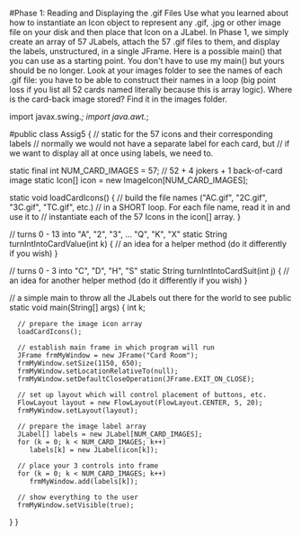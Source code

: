 #Phase 1: Reading and Displaying the .gif Files
Use what you learned about how to instantiate an Icon object to represent any .gif, .jpg or other image file on your disk and then place that Icon on a JLabel.  In Phase 1, we simply create an array of 57 JLabels, attach the 57 .gif files to them, and display the labels, unstructured, in a single JFrame.  Here is a possible main() that you can use as a starting point. You don't have to use my main() but yours should be no longer.  Look at your images folder to see the names of each .gif file:  you have to be able to construct their names in a loop (big point loss if you list all 52 cards named literally because this is array logic).  Where is the card-back image stored?  Find it in the images folder.

import javax.swing.*;
import java.awt.*;
   
#public class Assig5 
{
   // static for the 57 icons and their corresponding labels
   // normally we would not have a separate label for each card, but
   // if we want to display all at once using labels, we need to.
   
   static final int NUM_CARD_IMAGES = 57; // 52 + 4 jokers + 1 back-of-card image
   static Icon[] icon = new ImageIcon[NUM_CARD_IMAGES];
      
   static void loadCardIcons()
   {
      // build the file names ("AC.gif", "2C.gif", "3C.gif", "TC.gif", etc.)
      // in a SHORT loop.  For each file name, read it in and use it to
      // instantiate each of the 57 Icons in the icon[] array.
   }
   
   // turns 0 - 13 into "A", "2", "3", ... "Q", "K", "X"
   static String turnIntIntoCardValue(int k)
   {
      // an idea for a helper method (do it differently if you wish)
   }
   
   // turns 0 - 3 into "C", "D", "H", "S"
   static String turnIntIntoCardSuit(int j)
   {
      // an idea for another helper method (do it differently if you wish)
   }
   
   // a simple main to throw all the JLabels out there for the world to see
   public static void main(String[] args)
   {
      int k;
      
      // prepare the image icon array
      loadCardIcons();
      
      // establish main frame in which program will run
      JFrame frmMyWindow = new JFrame("Card Room");
      frmMyWindow.setSize(1150, 650);
      frmMyWindow.setLocationRelativeTo(null);
      frmMyWindow.setDefaultCloseOperation(JFrame.EXIT_ON_CLOSE);
      
      // set up layout which will control placement of buttons, etc.
      FlowLayout layout = new FlowLayout(FlowLayout.CENTER, 5, 20);   
      frmMyWindow.setLayout(layout);
      
      // prepare the image label array
      JLabel[] labels = new JLabel[NUM_CARD_IMAGES];
      for (k = 0; k < NUM_CARD_IMAGES; k++)
         labels[k] = new JLabel(icon[k]);
      
      // place your 3 controls into frame
      for (k = 0; k < NUM_CARD_IMAGES; k++)
         frmMyWindow.add(labels[k]);

      // show everything to the user
      frmMyWindow.setVisible(true);
   }
}
